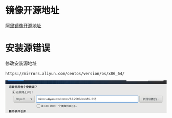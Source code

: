 # 镜像开源地址

[阿里镜像开源地址](https://mirrors.aliyun.com/centos)

# 安装源错误

修改安装源地址

```
https://mirrors.aliyun.com/centos/version/os/x86_64/
```

![安装源修改](images/CentOS/1746273532568.png)
